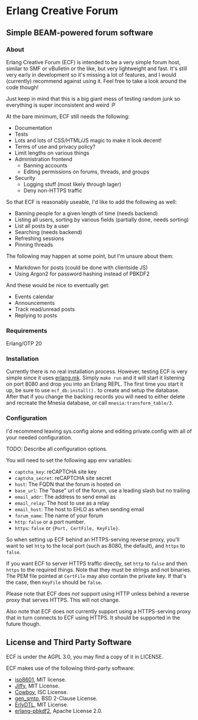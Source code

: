 # Erlang Creative Forum
## Simple BEAM-powered forum software

### About

Erlang Creative Forum (ECF) is intended to be a very simple forum host, similar
to SMF or vBulletin or the like, but very lightweight and fast. It's still very
early in development so it's missing a lot of features, and I would (currently)
recommend against using it. Feel free to take a look around the code though!

Just keep in mind that this is a big giant mess of testing random junk so
everything is super inconsistent and weird :P

At the bare minimum, ECF still needs the following:
* Documentation
* Tests
* Lots and lots of CSS/HTML/JS magic to make it look decent!
* Terms of use and privacy policy?
* Limit lengths on various things
* Administration frontend
    * Banning accounts
    * Editing permissions on forums, threads, and groups
* Security
    * Logging stuff (most likely through lager)
    * Deny non-HTTPS traffic

So that ECF is reasonably useable, I'd like to add the following as well:
* Banning people for a given length of time (needs backend)
* Listing all users, sorting by various fields (partially done, needs sorting)
* List all posts by a user
* Searching (needs backend)
* Refreshing sessions
* Pinning threads

The following may happen at some point, but I'm unsure about them:
* Markdown for posts (could be done with clientside JS)
* Using Argon2 for password hashing instead of PBKDF2

And these would be nice to eventually get:
* Events calendar
* Announcements
* Track read/unread posts
* Replying to posts

### Requirements
Erlang/OTP 20


### Installation
Currently there is no real installation process. However, testing ECF is very
simple since it uses [erlang.mk](https://erlang.mk). Simply `make run` and it
will start it listening on port 8080 and drop you into an Erlang REPL. The first
time you start it up, be sure to use `ecf_db:install().` to create and setup the
database. After that if you change the backing records you will need to either
delete and recreate the Mnesia database, or call `mnesia:transform_table/3`.

### Configuration
I'd recommend leaving sys.config alone and editing private.config with all of
your needed configuration.

TODO: Describe all configuration options.

You will need to set the following app env variables:
* `captcha_key`: reCAPTCHA site key
* `captcha_secret`: reCAPTCHA site secret
* `host`: The FQDN that the forum is hosted on
* `base_url`: The "base" url of the forum, use a leading slash but no trailing
* `email_addr`: The address to send email as
* `email_relay`: The host to use as a relay
* `email_host`: The host to EHLO as when sending email
* `forum_name`: The name of your forum
* `http`: `false` or a port number.
* `https`: `false` or `{Port, CertFile, KeyFile}`.

So when setting up ECF behind an HTTPS-serving reverse proxy, you'll want to set
`http` to the local port (such as 8080, the default), and `https` to `false`.

If you want ECF to server HTTPS traffic directly, set `http` to `false` and then
`https` to the required things. Note that they must be strings and not binaries.
The PEM file pointed at `CertFile` may also contain the private key. If that's
the case, then `KeyFile` should be `false`.

Please note that ECF does *not* support using HTTP unless behind a reverse proxy
that serves HTTPS. This will not change.

Also note that ECF does not currently support using a HTTPS-serving proxy that
in turn connects to ECF using HTTPS. It should be supported in the future
though.

## License and Third Party Software
ECF is under the AGPL 3.0, you may find a copy of it in LICENSE.

ECF makes use of the following third-party software:

* [iso8601](https://github.com/erlsci/iso8601), MIT license.
* [Jiffy](https://github.com/davisp/jiffy), MIT License.
* [Cowboy](https://github.com/ninenines/cowboy), ISC License.
* [gen_smtp](https://github.com/Vagabond/gen_smtp), BSD 2-Clause License.
* [ErlyDTL](https://github.com/erlydtl/erlydtl), MIT License.
* [erlang-pbkdf2](https://github.com/basho/erlang-pbkdf2), Apache License 2.0.

